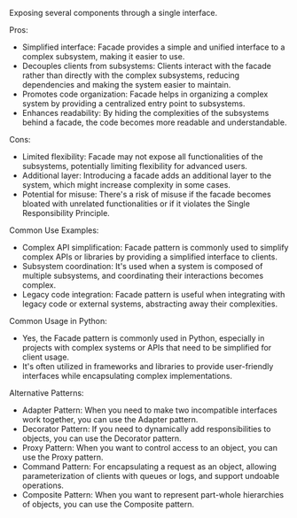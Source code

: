 Exposing several components through a single interface. 


Pros:
- Simplified interface: Facade provides a simple and unified interface to a complex subsystem, making it easier to use.
- Decouples clients from subsystems: Clients interact with the facade rather than directly with the complex subsystems, reducing dependencies and making the system easier to maintain.
- Promotes code organization: Facade helps in organizing a complex system by providing a centralized entry point to subsystems.
- Enhances readability: By hiding the complexities of the subsystems behind a facade, the code becomes more readable and understandable.

Cons:
- Limited flexibility: Facade may not expose all functionalities of the subsystems, potentially limiting flexibility for advanced users.
- Additional layer: Introducing a facade adds an additional layer to the system, which might increase complexity in some cases.
- Potential for misuse: There's a risk of misuse if the facade becomes bloated with unrelated functionalities or if it violates the Single Responsibility Principle.

Common Use Examples:
- Complex API simplification: Facade pattern is commonly used to simplify complex APIs or libraries by providing a simplified interface to clients.
- Subsystem coordination: It's used when a system is composed of multiple subsystems, and coordinating their interactions becomes complex.
- Legacy code integration: Facade pattern is useful when integrating with legacy code or external systems, abstracting away their complexities.

Common Usage in Python:
- Yes, the Facade pattern is commonly used in Python, especially in projects with complex systems or APIs that need to be simplified for client usage.
- It's often utilized in frameworks and libraries to provide user-friendly interfaces while encapsulating complex implementations.

Alternative Patterns:
- Adapter Pattern: When you need to make two incompatible interfaces work together, you can use the Adapter pattern.
- Decorator Pattern: If you need to dynamically add responsibilities to objects, you can use the Decorator pattern.
- Proxy Pattern: When you want to control access to an object, you can use the Proxy pattern.
- Command Pattern: For encapsulating a request as an object, allowing parameterization of clients with queues or logs, and support undoable operations.
- Composite Pattern: When you want to represent part-whole hierarchies of objects, you can use the Composite pattern.